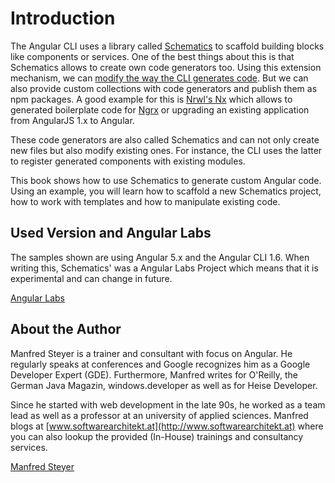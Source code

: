 # Introduction

The Angular CLI uses a library called [Schematics](https://www.npmjs.com/package/@angular-devkit/schematics) to scaffold building blocks like components or services. One of the best things about this is that Schematics allows to create own code generators too. Using this extension mechanism, we can [modify the way the CLI generates code](https://blog.angularindepth.com/creating-your-own-application-template-for-angular-cli-95e22319cc24). But we can also provide custom collections with code generators and publish them as npm packages. A good example for this is [Nrwl's Nx](https://nrwl.io/nx) which allows to generated boilerplate code for [Ngrx](https://github.com/ngrx) or upgrading an existing application from AngularJS 1.x to Angular.

These code generators are also called Schematics and can not only create new files but also modify existing ones. For instance, the CLI uses the latter to register generated components with existing modules.

This book shows how to use Schematics to generate custom Angular code. Using an example, you will learn how to scaffold a new Schematics project, how to work with templates and how to manipulate existing code.

## Used Version and Angular Labs

The samples shown are using Angular 5.x and the Angular CLI 1.6. When writing this, Schematics' was a Angular Labs Project which means that it is experimental and can change in future. 

[Angular Labs](angular-labs.png)

## About the Author

Manfred Steyer is a trainer and consultant with focus on Angular. He regularly speaks at conferences and Google recognizes him as a Google Developer Expert (GDE). Furthermore, Manfred writes for O'Reilly, the German Java Magazin, windows.developer as well as for Heise Developer. 

Since he started with web development in the late 90s, he worked as a team lead as well as a professor at an university of applied sciences. Manfred blogs at [www.softwarearchitekt.at](http://www.softwarearchitekt.at) where you can also lookup the provided (In-House) trainings and consultancy services.

[Manfred Steyer](steyer.jpg)



